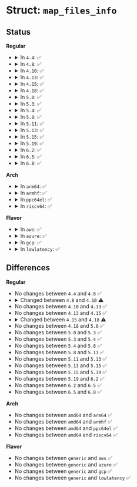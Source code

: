 # Struct: <code>map_files_info</code>

## Status
<b>Regular</b>
<ul>
<li>
<details>
<summary>In <code>4.4</code>: ✅</summary>

```c
struct map_files_info {
    fmode_t mode;
    long unsigned int len;
    unsigned char name[34];
};
```
</details>
</li>
<li>
<details>
<summary>In <code>4.8</code>: ✅</summary>

```c
struct map_files_info {
    fmode_t mode;
    long unsigned int len;
    unsigned char name[34];
};
```
</details>
</li>
<li>
<details>
<summary>In <code>4.10</code>: ✅</summary>

```c
struct map_files_info {
    fmode_t mode;
    unsigned int len;
    unsigned char name[34];
};
```
</details>
</li>
<li>
<details>
<summary>In <code>4.13</code>: ✅</summary>

```c
struct map_files_info {
    fmode_t mode;
    unsigned int len;
    unsigned char name[34];
};
```
</details>
</li>
<li>
<details>
<summary>In <code>4.15</code>: ✅</summary>

```c
struct map_files_info {
    fmode_t mode;
    unsigned int len;
    unsigned char name[34];
};
```
</details>
</li>
<li>
<details>
<summary>In <code>4.18</code>: ✅</summary>

```c
struct map_files_info {
    long unsigned int start;
    long unsigned int end;
    fmode_t mode;
};
```
</details>
</li>
<li>
<details>
<summary>In <code>5.0</code>: ✅</summary>

```c
struct map_files_info {
    long unsigned int start;
    long unsigned int end;
    fmode_t mode;
};
```
</details>
</li>
<li>
<details>
<summary>In <code>5.3</code>: ✅</summary>

```c
struct map_files_info {
    long unsigned int start;
    long unsigned int end;
    fmode_t mode;
};
```
</details>
</li>
<li>
<details>
<summary>In <code>5.4</code>: ✅</summary>

```c
struct map_files_info {
    long unsigned int start;
    long unsigned int end;
    fmode_t mode;
};
```
</details>
</li>
<li>
<details>
<summary>In <code>5.8</code>: ✅</summary>

```c
struct map_files_info {
    long unsigned int start;
    long unsigned int end;
    fmode_t mode;
};
```
</details>
</li>
<li>
<details>
<summary>In <code>5.11</code>: ✅</summary>

```c
struct map_files_info {
    long unsigned int start;
    long unsigned int end;
    fmode_t mode;
};
```
</details>
</li>
<li>
<details>
<summary>In <code>5.13</code>: ✅</summary>

```c
struct map_files_info {
    long unsigned int start;
    long unsigned int end;
    fmode_t mode;
};
```
</details>
</li>
<li>
<details>
<summary>In <code>5.15</code>: ✅</summary>

```c
struct map_files_info {
    long unsigned int start;
    long unsigned int end;
    fmode_t mode;
};
```
</details>
</li>
<li>
<details>
<summary>In <code>5.19</code>: ✅</summary>

```c
struct map_files_info {
    long unsigned int start;
    long unsigned int end;
    fmode_t mode;
};
```
</details>
</li>
<li>
<details>
<summary>In <code>6.2</code>: ✅</summary>

```c
struct map_files_info {
    long unsigned int start;
    long unsigned int end;
    fmode_t mode;
};
```
</details>
</li>
<li>
<details>
<summary>In <code>6.5</code>: ✅</summary>

```c
struct map_files_info {
    long unsigned int start;
    long unsigned int end;
    fmode_t mode;
};
```
</details>
</li>
<li>
<details>
<summary>In <code>6.8</code>: ✅</summary>

```c
struct map_files_info {
    long unsigned int start;
    long unsigned int end;
    fmode_t mode;
};
```
</details>
</li>
</ul>
<b>Arch</b>
<ul>
<li>
<details>
<summary>In <code>arm64</code>: ✅</summary>

```c
struct map_files_info {
    long unsigned int start;
    long unsigned int end;
    fmode_t mode;
};
```
</details>
</li>
<li>
<details>
<summary>In <code>armhf</code>: ✅</summary>

```c
struct map_files_info {
    long unsigned int start;
    long unsigned int end;
    fmode_t mode;
};
```
</details>
</li>
<li>
<details>
<summary>In <code>ppc64el</code>: ✅</summary>

```c
struct map_files_info {
    long unsigned int start;
    long unsigned int end;
    fmode_t mode;
};
```
</details>
</li>
<li>
<details>
<summary>In <code>riscv64</code>: ✅</summary>

```c
struct map_files_info {
    long unsigned int start;
    long unsigned int end;
    fmode_t mode;
};
```
</details>
</li>
</ul>
<b>Flavor</b>
<ul>
<li>
<details>
<summary>In <code>aws</code>: ✅</summary>

```c
struct map_files_info {
    long unsigned int start;
    long unsigned int end;
    fmode_t mode;
};
```
</details>
</li>
<li>
<details>
<summary>In <code>azure</code>: ✅</summary>

```c
struct map_files_info {
    long unsigned int start;
    long unsigned int end;
    fmode_t mode;
};
```
</details>
</li>
<li>
<details>
<summary>In <code>gcp</code>: ✅</summary>

```c
struct map_files_info {
    long unsigned int start;
    long unsigned int end;
    fmode_t mode;
};
```
</details>
</li>
<li>
<details>
<summary>In <code>lowlatency</code>: ✅</summary>

```c
struct map_files_info {
    long unsigned int start;
    long unsigned int end;
    fmode_t mode;
};
```
</details>
</li>
</ul>

## Differences
<b>Regular</b>
<ul>
<li>
No changes between <code>4.4</code> and <code>4.8</code> ✅
</li>
<li>
<details>
<summary>Changed between <code>4.8</code> and <code>4.10</code> ⚠️</summary>
<ul>
<li>
<b>Field type changed. </b>
<code>long unsigned int len</code> ➡️ <code>unsigned int len</code>
</li>
</ul>
</details>
</li>
<li>
No changes between <code>4.10</code> and <code>4.13</code> ✅
</li>
<li>
No changes between <code>4.13</code> and <code>4.15</code> ✅
</li>
<li>
<details>
<summary>Changed between <code>4.15</code> and <code>4.18</code> ⚠️</summary>
<ul>
<li>
<b>Field added. </b>
<code>long unsigned int start</code>
</li>
<li>
<b>Field added. </b>
<code>long unsigned int end</code>
</li>
<li>
<b>Field removed. </b>
<code>unsigned int len</code>
</li>
<li>
<b>Field removed. </b>
<code>unsigned char name[34]</code>
</li>
</ul>
</details>
</li>
<li>
No changes between <code>4.18</code> and <code>5.0</code> ✅
</li>
<li>
No changes between <code>5.0</code> and <code>5.3</code> ✅
</li>
<li>
No changes between <code>5.3</code> and <code>5.4</code> ✅
</li>
<li>
No changes between <code>5.4</code> and <code>5.8</code> ✅
</li>
<li>
No changes between <code>5.8</code> and <code>5.11</code> ✅
</li>
<li>
No changes between <code>5.11</code> and <code>5.13</code> ✅
</li>
<li>
No changes between <code>5.13</code> and <code>5.15</code> ✅
</li>
<li>
No changes between <code>5.15</code> and <code>5.19</code> ✅
</li>
<li>
No changes between <code>5.19</code> and <code>6.2</code> ✅
</li>
<li>
No changes between <code>6.2</code> and <code>6.5</code> ✅
</li>
<li>
No changes between <code>6.5</code> and <code>6.8</code> ✅
</li>
</ul>
<b>Arch</b>
<ul>
<li>
No changes between <code>amd64</code> and <code>arm64</code> ✅
</li>
<li>
No changes between <code>amd64</code> and <code>armhf</code> ✅
</li>
<li>
No changes between <code>amd64</code> and <code>ppc64el</code> ✅
</li>
<li>
No changes between <code>amd64</code> and <code>riscv64</code> ✅
</li>
</ul>
<b>Flavor</b>
<ul>
<li>
No changes between <code>generic</code> and <code>aws</code> ✅
</li>
<li>
No changes between <code>generic</code> and <code>azure</code> ✅
</li>
<li>
No changes between <code>generic</code> and <code>gcp</code> ✅
</li>
<li>
No changes between <code>generic</code> and <code>lowlatency</code> ✅
</li>
</ul>
